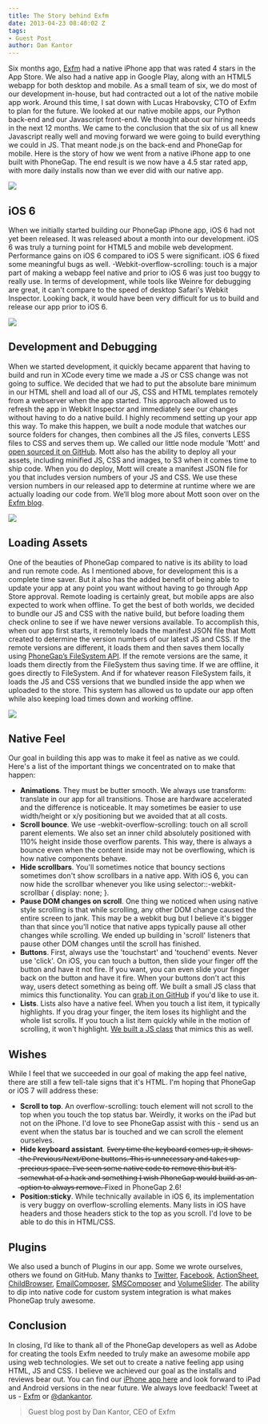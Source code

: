 ```yaml
---
title: The Story behind Exfm
date: 2013-04-23 08:40:02 Z
tags:
- Guest Post
author: Dan Kantor
---
```


Six months ago, [Exfm](http://ex.fm) had a native iPhone app that was rated 4 stars in the App Store. We also had a native app in Google Play, along with an HTML5 webapp for both desktop and mobile. As a small team of six, we do most of our development in-house, but had contracted out a lot of the native mobile app work. Around this time, I sat down with Lucas Hrabovsky, CTO of Exfm to plan for the future. We looked at our native mobile apps, our Python back-end and our Javascript front-end. We thought about our hiring needs in the next 12 months. We came to the conclusion that the six of us all knew Javascript really well and moving forward we were going to build everything we could in JS. That meant node.js on the back-end and PhoneGap for mobile. Here is the story of how we went from a native iPhone app to one built with PhoneGap. The end result is we now have a 4.5 star rated app, with more daily installs now than we ever did with our native app.

![](/blog/uploads/2013-04/ratings.jpg)

## iOS 6

When we initially started building our PhoneGap iPhone app, iOS 6 had not yet been released. It was released about a month into our development. iOS 6 was truly a turning point for HTML5 and mobile web development. Performance gains on iOS 6 compared to iOS 5 were significant. iOS 6 fixed some meaningful bugs as well. -Webkit-overflow-scrolling: touch is a major part of making a webapp feel native and prior to iOS 6 was just too buggy to really use. In terms of development, while tools like Weinre for debugging are great, it can't compare to the speed of desktop Safari's Webkit Inspector. Looking back, it would have been very difficult for us to build and release our app prior to iOS 6.

![](/blog/uploads/2013-04/ios.jpg)

## Development and Debugging

When we started development, it quickly became apparent that having to build and run in XCode every time we made a JS or CSS change was not going to suffice. We decided that we had to put the absolute bare minimum in our HTML shell and load all of our JS, CSS and HTML templates remotely from a webserver when the app started. This approach allowed us to refresh the app in Webkit Inspector and immediately see our changes without having to do a native build. I highly recommend setting up your app this way. To make this happen, we built a node module that watches our source folders for changes, then combines all the JS files, converts LESS files to CSS and serves them up. We called our little node module 'Mott' and [open sourced it on GitHub](https://github.com/exfm/mott). Mott also has the ability to deploy all your assets, including minified JS, CSS and images, to S3 when it comes time to ship code. When you do deploy, Mott will create a manifest JSON file for you that includes version numbers of your JS and CSS. We use these version numbers in our released app to determine at runtime where we are actually loading our code from. We’ll blog more about Mott soon over on the [Exfm blog](http://blog.ex.fm/).

![](/blog/uploads/2013-04/devdebug.jpg)

## Loading Assets

One of the beauties of PhoneGap compared to native is its ability to load and run remote code. As I mentioned above, for development this is a complete time saver. But it also has the added benefit of being able to update your app at any point you want without having to go through App Store approval. Remote loading is certainly great, but mobile apps are also expected to work when offline. To get the best of both worlds, we decided to bundle our JS and CSS with the native build, but before loading them check online to see if we have newer versions available. To accomplish this, when our app first starts, it remotely loads the manifest JSON file that Mott created to determine the version numbers of our latest JS and CSS. If the remote versions are different, it loads them and then saves them locally using [PhoneGap’s FileSystem API](http://docs.phonegap.com/en/2.6.0/cordova_file_file.md.html#FileSystem). If the remote versions are the same, it loads them directly from the FileSystem thus saving time. If we are offline, it goes directly to FileSystem. And if for whatever reason FileSystem fails, it loads the JS and CSS versions that we bundled inside the app when we uploaded to the store. This system has allowed us to update our app often while also keeping load times down and working offline.

![](/blog/uploads/2013-04/loadingassets.jpg)

## Native Feel

Our goal in building this app was to make it feel as native as we could. Here's a list of the important things we concentrated on to make that happen:

* **Animations**. They must be butter smooth. We always use transform: translate in our app for all transitions. Those are hardware accelerated and the difference is noticeable. It may sometimes be easier to use width/height or x/y positioning but we avoided that at all costs.
* **Scroll bounce**. We use -webkit-overflow-scrolling: touch on all scroll parent elements. We also set an inner child absolutely positioned with 110% height inside those overflow parents. This way, there is always a bounce even when the content inside may not be overflowing, which is how native components behave.
* **Hide scrollbars**. You'll sometimes notice that bouncy sections sometimes don't show scrollbars in a native app. With iOS 6, you can now hide the scrollbar whenever you like using selector::-webkit-scrollbar { display: none; }.
* **Pause DOM changes on scroll**. One thing we noticed when using native style scrolling is that while scrolling, any other DOM change caused the entire screen to jank. This may be a webkit bug but I believe it's bigger than that since you'll notice that native apps typically pause all other changes while scrolling. We ended up building in 'scroll' listeners that pause other DOM changes until the scroll has finished.
* **Buttons**. First, always use the 'touchstart' and 'touchend' events. Never use 'click'. On iOS, you can touch a button, then slide your finger off the button and have it not fire. If you want, you can even slide your finger back on the button and have it fire. When your buttons don't act this way, users detect something as being off. We built a small JS class that mimics this functionality. You can [grab it on GitHub](https://github.com/exfm/touch-element) if you'd like to use it.
* **Lists**. Lists also have a native feel. When you touch a list item, it typically highlights. If you drag your finger, the item loses its highlight and the whole list scrolls. If you touch a list item quickly while in the motion of scrolling, it won't highlight. [We built a JS class](https://github.com/exfm/touch-list-item) that mimics this as well.

## Wishes

While I feel that we succeeded in our goal of making the app feel native, there are still a few tell-tale signs that it's HTML. I'm hoping that PhoneGap or iOS 7 will address these:

* **Scroll to top**. An overflow-scrolling: touch element will not scroll to the top when you touch the top status bar. Weirdly, it works on the iPad but not on the iPhone. I'd love to see PhoneGap assist with this - send us an event when the status bar is touched and we can scroll the element ourselves.
* **Hide keyboard assistant**. E̶v̶e̶r̶y̶ ̶t̶i̶m̶e̶ ̶t̶h̶e̶ ̶k̶e̶y̶b̶o̶a̶r̶d̶ ̶c̶o̶m̶e̶s̶ ̶u̶p̶,̶ ̶i̶t̶ ̶s̶h̶o̶w̶s̶ ̶t̶h̶e̶ ̶P̶r̶e̶v̶i̶o̶u̶s̶/̶N̶e̶x̶t̶/̶D̶o̶n̶e̶ ̶b̶u̶t̶t̶o̶n̶s̶.̶ ̶T̶h̶i̶s̶ ̶i̶s̶ ̶u̶n̶n̶e̶c̶e̶s̶s̶a̶r̶y̶ ̶a̶n̶d̶ ̶t̶a̶k̶e̶s̶ ̶u̶p̶ ̶p̶r̶e̶c̶i̶o̶u̶s̶ ̶s̶p̶a̶c̶e̶.̶ ̶I̶'̶v̶e̶ ̶s̶e̶e̶n̶ ̶s̶o̶m̶e̶ ̶n̶a̶t̶i̶v̶e̶ ̶c̶o̶d̶e̶ ̶t̶o̶ ̶r̶e̶m̶o̶v̶e̶ ̶t̶h̶i̶s̶ ̶b̶u̶t̶ ̶i̶t̶'̶s̶ ̶s̶o̶m̶e̶w̶h̶a̶t̶ ̶o̶f̶ ̶a̶ ̶h̶a̶c̶k̶ ̶a̶n̶d̶ ̶s̶o̶m̶e̶t̶h̶i̶n̶g̶ ̶I̶ ̶w̶i̶s̶h̶ ̶P̶h̶o̶n̶e̶G̶a̶p̶ ̶w̶o̶u̶l̶d̶ ̶b̶u̶i̶l̶d̶ ̶a̶s̶ ̶a̶n̶ ̶o̶p̶t̶i̶o̶n̶ ̶t̶o̶ ̶a̶l̶w̶a̶y̶s̶ ̶r̶e̶m̶o̶v̶e̶.̶  Fixed in PhoneGap 2.6!
* **Position:sticky**. While technically available in iOS 6, its implementation is very buggy on overflow-scrolling elements. Many lists in iOS have headers and those headers stick to the top as you scroll. I'd love to be able to do this in HTML/CSS.

## Plugins

We also used a bunch of Plugins in our app. Some we wrote ourselves, others we found on GitHub. Many thanks to [Twitter](https://github.com/phonegap/phonegap-plugins/tree/master/iOS/Twitter), [Facebook](https://github.com/phonegap/phonegap-facebook-plugin), [ActionSheet](https://github.com/mgcrea/cordova-actionsheet), [ChildBrowser](https://github.com/phonegap/phonegap-plugins/tree/master/iOS/ChildBrowser), [EmailComposer](https://github.com/phonegap/phonegap-plugins/tree/master/iOS/EmailComposer), [SMSComposer](https://github.com/phonegap/phonegap-plugins/tree/master/iOS/SMSComposer) and [VolumeSlider](https://github.com/devgeeks/VolumeSlider). The ability to dip into native code for custom system integration is what makes PhoneGap truly awesome.

## Conclusion

In closing, I’d like to thank all of the PhoneGap developers as well as Adobe for creating the tools Exfm needed to truly make an awesome mobile app using web technologies. We set out to create a native feeling app using HTML, JS and CSS. I believe we achieved our goal as the installs and reviews bear out. You can find our [iPhone app here](http://ex.fm/iphone) and look forward to iPad and Android versions in the near future. We always love feedback! Tweet at us - [Exfm](https://twitter.com/exfm) or [@dankantor](https://twitter.com/dankantor).

>Guest blog post by Dan Kantor, CEO of Exfm
